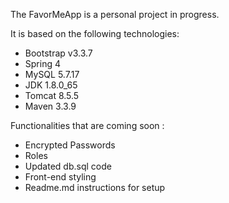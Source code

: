 The FavorMeApp is a personal project in progress.


It is based on the following technologies:
- Bootstrap v3.3.7
- Spring 4
- MySQL 5.7.17
- JDK 1.8.0_65
- Tomcat 8.5.5
- Maven 3.3.9

Functionalities that are coming soon :
- Encrypted Passwords
- Roles
- Updated db.sql code
- Front-end styling
- Readme.md instructions for setup
